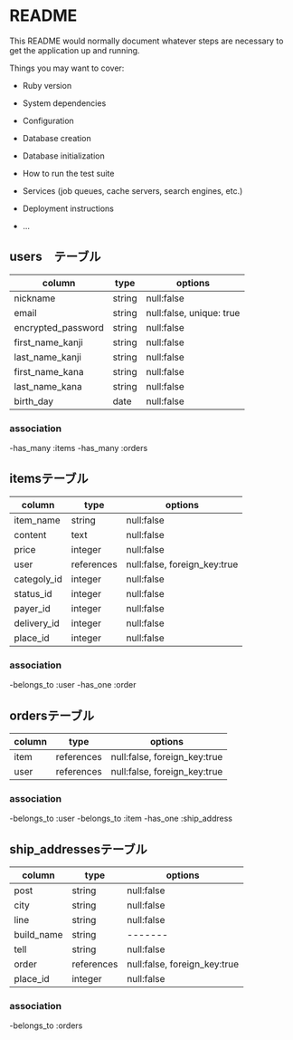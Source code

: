 # README

This README would normally document whatever steps are necessary to get the
application up and running.

Things you may want to cover:

* Ruby version

* System dependencies

* Configuration

* Database creation

* Database initialization

* How to run the test suite

* Services (job queues, cache servers, search engines, etc.)

* Deployment instructions

* ...

## users　テーブル

|column|type|options|
|------|----|-------|
|nickname|string|null:false|
|email|string|null:false, unique: true|
|encrypted_password|string|null:false|
|first_name_kanji|string|null:false|
|last_name_kanji|string|null:false|
|first_name_kana|string|null:false|
|last_name_kana|string|null:false|
|birth_day|date|null:false|
 
### association

-has_many :items
-has_many :orders

## itemsテーブル

|column|type|options|
|------|----|-------|
|item_name|string|null:false|
|content|text|null:false|
|price|integer|null:false|
|user|references|null:false, foreign_key:true|
|categoly_id|integer|null:false|
|status_id|integer|null:false|
|payer_id|integer|null:false|
|delivery_id|integer|null:false|
|place_id|integer|null:false|


### association

-belongs_to :user
-has_one :order

## ordersテーブル

|column|type|options|
|------|----|-------|
|item|references|null:false, foreign_key:true|
|user|references|null:false, foreign_key:true|

### association

-belongs_to :user
-belongs_to :item
-has_one :ship_address

## ship_addressesテーブル

|column|type|options|
|------|----|-------|
|post|string|null:false|
|city|string|null:false|
|line|string|null:false |
|build_name|string|-------|
|tell|string|null:false|
|order|references|null:false, foreign_key:true|
|place_id|integer|null:false|

### association

-belongs_to :orders